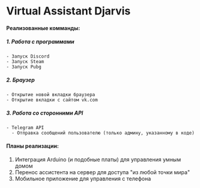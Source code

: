 <h1>Virtual Assistant Djarvis</h1>


<h4>Реализованные комманды:</h4>

<h5>1. Работа с программами</h5>

    - Запуск Discord
    - Запуск Steam
    - Запуск Pubg

<h5>2. Браузер</h5>

    - Открытие новой вкладки браузера
    - Открытие вкладки с сайтом vk.com

<h5>3. Работа со сторонними API</h5>

    - Telegram API
      - Отправка сообщений пользователю (только админу, указанному в коде)


<h4>Планы реализации:</h4>

1. Интеграция Arduino (и подобные платы) для управления умным домом
2. Перенос ассистента на сервер для доступа "из любой точки мира"
3. Мобильное приложение для управления с телефона

